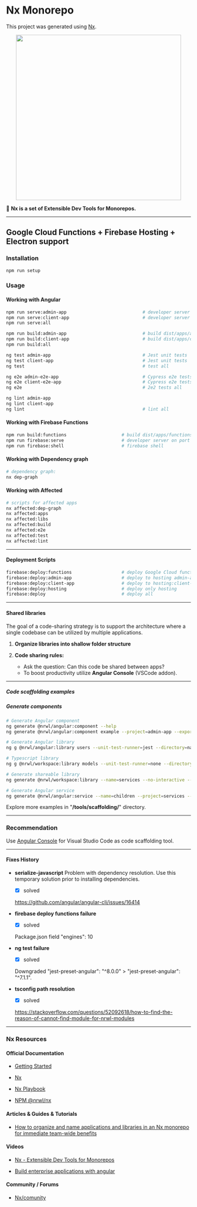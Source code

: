 # Nx Monorepo

This project was generated using [Nx](https://nx.dev).

<p align="center"><img src="https://raw.githubusercontent.com/nrwl/nx/master/nx-logo.png" width="450"></p>

🔎 **Nx is a set of Extensible Dev Tools for Monorepos.**

---

## Google Cloud Functions + Firebase Hosting + Electron support

### Installation

```bash
npm run setup
```

### Usage

#### Working with Angular

```bash
npm run serve:admin-app                             # developer server on port 4201
npm run serve:client-app                            # developer server on port 4202
npm run serve:all
```

```bash
npm run build:admin-app                             # build dist/apps/admin/
npm run build:client-app                            # build dist/apps/client/
npm run build:all
```

```bash
ng test admin-app                                   # Jest unit tests
ng test client-app                                  # Jest unit tests
ng test                                             # test all

ng e2e admin-e2e-app                                # Cypress e2e tests
ng e2e client-e2e-app                               # Cypress e2e tests
ng e2e                                              # 2e2 tests all
```

```bash
ng lint admin-app
ng lint client-app
ng lint                                             # lint all
```

<!--
#### Working with Angular Electron

```bash
# Build Electron/Windows admin
npm run build.electron.admin.windows

# or

# Build Electron/Mac admin
npm run build.electron.admin.mac
```

```bash
# Start Electron admin app
npm run start.electron.admin
```
-->

#### Working with Firebase Functions

```bash
npm run build:functions                     # build dist/apps/functions/
npm run firebase:serve                      # developer server on port 5000
npm run firebase:shell                      # firebase shell
```

#### Working with Dependency graph

```bash
# dependency graph:
nx dep-graph
```

#### Working with Affected

```bash
# scripts for affected apps
nx affected:dep-graph
nx affected:apps
nx affected:libs
nx affected:build
nx affected:e2e
nx affected:test
nx affected:lint
```

---

#### Deployment Scripts

```bash
firebase:deploy:functions                   # deploy Google Cloud functions
firebase:deploy:admin-app                   # deploy to hosting admin-app
firebase:deploy:client-app                  # deploy to hosting:client-app
firebase:deploy:hosting                     # deploy only hosting
firebase:deploy                             # deploy all
```

---

<!--
### Project configuration

Project configuration steps. Using Nx file architecture.

#### Applications

##### Configure Nx workspace

```bash
# Create an empty Nx workspace with angular-cli
npx create-nx-workspace@latest little-dragon
> empty
> angular-cli
```

```bash
cd little-dragon
```

##### Configure Angular

```bash
# Add Angular capabilities to the workspace with Jest and Cypress as testing frameworks
ng add @nrwl/angular --unit-test-runner=jest --e2e-test-runner=cypress
```

```bash
# Create Angular applications
ng g @nrwl/angular:app admin  --prefix=admin --routing=true --style=scss --unit-test-runner=jest --e2e-test-runner=cypress

# Create Angular applications
ng g @nrwl/angular:app client  --prefix=client --routing=true --style=scss --unit-test-runner=jest --e2e-test-runner=cypress
```

##### Configure Electron

```bash
# Add support for Electron Angular
npm i -D @nstudio/xplat @nstudio/web-angular
```

```bash
# Create an Electron application from "admin" in default apps location
nx generate @nstudio/xplat:app --name=admin --prefix=admin --platforms=electron --framework=angular --useXplat=false --target=admin

# In which directory should the app be generated?
# > [press enter for default location "apps/"]


# nx generate @nstudio/xplat:app
# > admin                                     # What name would you like for this app?
# > electron                                  # What type of app would like to create?
# > angular                                   # Which frontend framework should it use?
# > n                                         # Use xplat supporting architecture? This project will use Nx architecture.

# > admin                                     # What's the name of the web app in your workspace you'd like to use inside Electron?
# > [press enter for default (apps) dir]      # In which directory should the app be generated?
```

##### Configure Firebase Functions && Firebase Hosting

Reference article: [Nx Nrwl Firebase Functions](https://medium.com/mean-fire/nx-nrwl-firebase-functions-98f96f514055)

Reference article: [Express Application on Firebase Hosting](https://medium.com/mean-fire/express-application-on-firebase-hosting-5baa8914835f)

```bash
# Add Node capabilities
npm i -D @nrwl/node concurrently

# Add Firebase capabilities
npm i -S firebase firebase-admin firebase-functions
```

```bash
# Create node app as container for Functions
nx generate @nrwl/node:application functions --unit-test-runner=jest --directory

# In which directory should the app be generated?
# > [press enter for default location "apps/"]
```

##### Firebase setup

```bash
npm i -g firebase-tools
firebase login

# If you created your project in the firebase website account, during firebase deployment we need to select
# that firebase project for hosting. Also if you created more than one project in the firebase account,
# we need to select one project for the deployment process. For that you need to run the below command.

firebase use --add

# It will list multiple project and you can choose one from that option. Then run firebase deploy.

firebase deploy
```

---

-->

#### Shared libraries

The goal of a code-sharing strategy is to support the architecture where a single codebase can be utilized by multiple applications.

1. **Organize libraries into shallow folder structure**

2. **Code sharing rules:**

   - Ask the question: Can this code be shared between apps?
   - To boost productivity utilize **Angular Console** (VSCode addon).

---

##### Code scaffolding examples

##### Generate components

```bash
# Generate Angular component
ng generate @nrwl/angular:component --help
ng generate @nrwl/angular:component example --project=admin-app --export --dryRun
```

```bash
# Generate Angular library
ng g @nrwl/angular:library users --unit-test-runner=jest --directory=navigation --routing --lazy --parent-module=apps/admin/src/app/app.module.ts --style=none --prefix=common --dryRun
```

```bash
# Typescript library
ng g @nrwl/workspace:library models --unit-test-runner=none --directory=shared-data-access --dryRun
```

```bash
# Generate shareable library
ng generate @nrwl/workspace:library --name=services --no-interactive --dryRun

# Generate Angular service
ng generate @nrwl/angular:service --name=children --project=services --dryRun
```

Explore more examples in "**/tools/scaffolding/**" directory.

---

### Recommendation

Use [Angular Console](https://angularconsole.com/) for Visual Studio Code as code scaffolding tool.

---

#### Fixes History

- **serialize-javascript**
  Problem with dependency resolution. Use this temporary solution prior to installing dependencies.

  - [x] solved

  https://github.com/angular/angular-cli/issues/16414

- **firebase deploy functions failure**

  - [x] solved

  Package.json field "engines": 10

- **ng test failure**

  - [x] solved

  Downgraded "jest-preset-angular": "^8.0.0" > "jest-preset-angular": "^7.1.1".

- **tsconfig path resolution**

  - [x] solved

  https://stackoverflow.com/questions/52092618/how-to-find-the-reason-of-cannot-find-module-for-nrwl-modules

---

### Nx Resources

#### Official Documentation

- [Getting Started](https://nx.dev/angular/getting-started/what-is-nx)

- [Nx](https://nx.dev/angular)

- [Nx Playbook](https://nxplaybook.com/)

- [NPM @nrwl/nx](https://www.npmjs.com/package/@nrwl/nx)

#### Articles & Guides & Tutorials

- [How to organize and name applications and libraries in an Nx monorepo for immediate team-wide benefits](https://medium.com/showpad-engineering/how-to-organize-and-name-applications-and-libraries-in-an-nx-monorepo-for-immediate-team-wide-9876510dbe28)

#### Videos

- [Nx - Extensible Dev Tools for Monorepos](https://www.youtube.com/watch?v=XZpp52IqD2A&t=1s)

- [Build enterprise applications with angular](https://www.youtube.com/watch?v=jltB_H2aNK8)

#### Community / Forums

- [Nx/comunity](https://gitter.im/nrwl-nx/community?at=5d9bfa123220922ffb49d07f)
